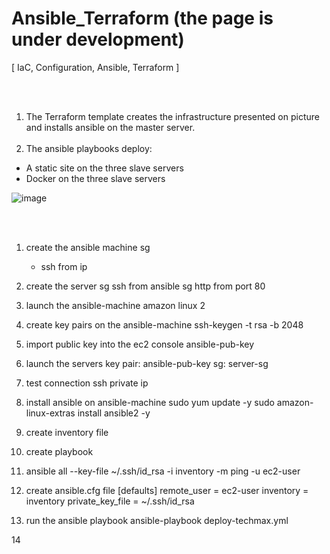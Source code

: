 # Ansible_Terraform (the page is under development)
[ IaC, Configuration, Ansible, Terraform ]

<br><br>
1. The Terraform template creates the infrastructure presented on picture and installs ansible on the master server.
<br><br>
2. The ansible playbooks deploy:
- A static site on the three slave servers
- Docker on the three slave servers



![image](https://user-images.githubusercontent.com/104728608/217630228-d582ae23-1690-44cf-8a6e-5a6c2155c341.png)

<br><br>

1. create the ansible machine sg
    - ssh from ip

2. create the server sg 
    ssh from ansible sg
    http from port 80

3. launch the ansible-machine 
    amazon linux 2

4. create key pairs on the ansible-machine 
    ssh-keygen -t rsa -b 2048

5. import public key into the ec2 console
    ansible-pub-key

6. launch the servers
    key pair: ansible-pub-key
    sg: server-sg 

7. test connection 
    ssh private ip

8. install ansible on ansible-machine
    sudo yum update -y
    sudo amazon-linux-extras install ansible2 -y

9. create inventory file

10. create playbook

11. ansible all --key-file ~/.ssh/id_rsa -i inventory -m ping -u ec2-user

12. create ansible.cfg file 
[defaults]
remote_user = ec2-user 
inventory = inventory 
private_key_file = ~/.ssh/id_rsa

13. run the ansible playbook
    ansible-playbook deploy-techmax.yml

14
